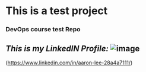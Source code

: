 # This is a test project
### DevOps course test Repo

_This is my LinkedIN Profile:_ 
![image](https://user-images.githubusercontent.com/106086381/189793032-9d6600d9-8c18-4861-b87b-0648fe0ac510.png)
---------------
(https://www.linkedin.com/in/aaron-lee-28a4a7111/)

